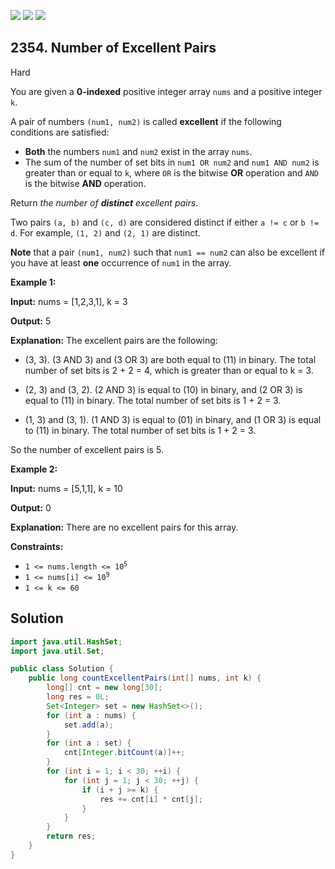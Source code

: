 [![](https://img.shields.io/github/stars/javadev/LeetCode-in-Java?label=Stars&style=flat-square)](https://github.com/javadev/LeetCode-in-Java)
[![](https://img.shields.io/github/forks/javadev/LeetCode-in-Java?label=Fork%20me%20on%20GitHub%20&style=flat-square)](https://github.com/javadev/LeetCode-in-Java/fork)
[![](https://img.shields.io/badge/-LeetCode%20in%20Kotlin-blue?style=flat-square)](https://github.com/javadev/LeetCode-in-Kotlin)

## 2354\. Number of Excellent Pairs

Hard

You are given a **0-indexed** positive integer array `nums` and a positive integer `k`.

A pair of numbers `(num1, num2)` is called **excellent** if the following conditions are satisfied:

*   **Both** the numbers `num1` and `num2` exist in the array `nums`.
*   The sum of the number of set bits in `num1 OR num2` and `num1 AND num2` is greater than or equal to `k`, where `OR` is the bitwise **OR** operation and `AND` is the bitwise **AND** operation.

Return _the number of **distinct** excellent pairs_.

Two pairs `(a, b)` and `(c, d)` are considered distinct if either `a != c` or `b != d`. For example, `(1, 2)` and `(2, 1)` are distinct.

**Note** that a pair `(num1, num2)` such that `num1 == num2` can also be excellent if you have at least **one** occurrence of `num1` in the array.

**Example 1:**

**Input:** nums = [1,2,3,1], k = 3

**Output:** 5

**Explanation:** The excellent pairs are the following:

- (3, 3). (3 AND 3) and (3 OR 3) are both equal to (11) in binary. The total number of set bits is 2 + 2 = 4, which is greater than or equal to k = 3.

- (2, 3) and (3, 2). (2 AND 3) is equal to (10) in binary, and (2 OR 3) is equal to (11) in binary. The total number of set bits is 1 + 2 = 3.

- (1, 3) and (3, 1). (1 AND 3) is equal to (01) in binary, and (1 OR 3) is equal to (11) in binary. The total number of set bits is 1 + 2 = 3.

So the number of excellent pairs is 5.

**Example 2:**

**Input:** nums = [5,1,1], k = 10

**Output:** 0

**Explanation:** There are no excellent pairs for this array. 

**Constraints:**

*   <code>1 <= nums.length <= 10<sup>5</sup></code>
*   <code>1 <= nums[i] <= 10<sup>9</sup></code>
*   `1 <= k <= 60`

## Solution

```java
import java.util.HashSet;
import java.util.Set;

public class Solution {
    public long countExcellentPairs(int[] nums, int k) {
        long[] cnt = new long[30];
        long res = 0L;
        Set<Integer> set = new HashSet<>();
        for (int a : nums) {
            set.add(a);
        }
        for (int a : set) {
            cnt[Integer.bitCount(a)]++;
        }
        for (int i = 1; i < 30; ++i) {
            for (int j = 1; j < 30; ++j) {
                if (i + j >= k) {
                    res += cnt[i] * cnt[j];
                }
            }
        }
        return res;
    }
}
```